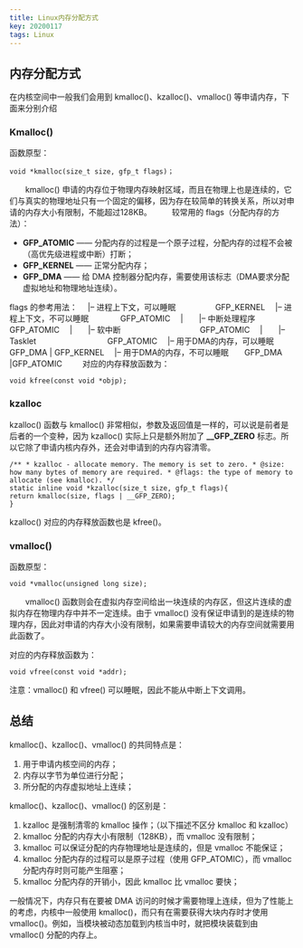 ```yaml
---
title: Linux内存分配方式
key: 20200117
tags: Linux
---
```


## 内存分配方式

在内核空间中一般我们会用到 kmalloc()、kzalloc()、vmalloc() 等申请内存，下面来分别介绍

### Kmalloc()

函数原型：

```
void *kmalloc(size_t size, gfp_t flags)；
```

　　kmalloc() 申请的内存位于物理内存映射区域，而且在物理上也是连续的，它们与真实的物理地址只有一个固定的偏移，因为存在较简单的转换关系，所以对申请的内存大小有限制，不能超过128KB。
　　
较常用的 flags（分配内存的方法）：

- **GFP_ATOMIC** —— 分配内存的过程是一个原子过程，分配内存的过程不会被（高优先级进程或中断）打断；
- **GFP_KERNEL** —— 正常分配内存；
- **GFP_DMA** —— 给 DMA 控制器分配内存，需要使用该标志（DMA要求分配虚拟地址和物理地址连续）。

flags 的参考用法：
　|– 进程上下文，可以睡眠　　　　　GFP_KERNEL
　|– 进程上下文，不可以睡眠　　　　GFP_ATOMIC
　|　　|– 中断处理程序　　　　　　　GFP_ATOMIC
　|　　|– 软中断　　　　　　　　　　GFP_ATOMIC
　|　　|– Tasklet　　　　　　　　　GFP_ATOMIC
　|– 用于DMA的内存，可以睡眠　　　GFP_DMA | GFP_KERNEL
　|– 用于DMA的内存，不可以睡眠　　GFP_DMA |GFP_ATOMIC
　　
对应的内存释放函数为：

```
void kfree(const void *objp);
```



### kzalloc

kzalloc() 函数与 kmalloc() 非常相似，参数及返回值是一样的，可以说是前者是后者的一个变种，因为 kzalloc() 实际上只是额外附加了 **__GFP_ZERO** 标志。所以它除了申请内核内存外，还会对申请到的内存内容清零。

```
/** * kzalloc - allocate memory. The memory is set to zero. * @size: how many bytes of memory are required. * @flags: the type of memory to allocate (see kmalloc). */
static inline void *kzalloc(size_t size, gfp_t flags){    
return kmalloc(size, flags | __GFP_ZERO);
}
```

kzalloc() 对应的内存释放函数也是 kfree()。



### vmalloc()

函数原型：

```
void *vmalloc(unsigned long size);
```

　　vmalloc() 函数则会在虚拟内存空间给出一块连续的内存区，但这片连续的虚拟内存在物理内存中并不一定连续。由于 vmalloc() 没有保证申请到的是连续的物理内存，因此对申请的内存大小没有限制，如果需要申请较大的内存空间就需要用此函数了。

对应的内存释放函数为：

```
void vfree(const void *addr);
```

注意：vmalloc() 和 vfree() 可以睡眠，因此不能从中断上下文调用。



## 总结

kmalloc()、kzalloc()、vmalloc() 的共同特点是：

1. 用于申请内核空间的内存；
2. 内存以字节为单位进行分配；
3. 所分配的内存虚拟地址上连续；

kmalloc()、kzalloc()、vmalloc() 的区别是：

1. kzalloc 是强制清零的 kmalloc 操作；（以下描述不区分 kmalloc 和 kzalloc）
2. kmalloc 分配的内存大小有限制（128KB），而 vmalloc 没有限制；
3. kmalloc 可以保证分配的内存物理地址是连续的，但是 vmalloc 不能保证；
4. kmalloc 分配内存的过程可以是原子过程（使用 GFP_ATOMIC），而 vmalloc 分配内存时则可能产生阻塞；
5. kmalloc 分配内存的开销小，因此 kmalloc 比 vmalloc 要快；

一般情况下，内存只有在要被 DMA 访问的时候才需要物理上连续，但为了性能上的考虑，内核中一般使用 kmalloc()，而只有在需要获得大块内存时才使用 vmalloc()。例如，当模块被动态加载到内核当中时，就把模块装载到由 vmalloc() 分配的内存上。